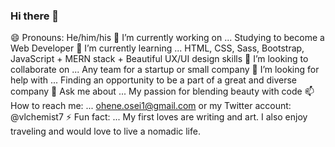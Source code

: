### Hi there 👋

😄 Pronouns: He/him/his
🔭 I’m currently working on ... Studying to become a Web Developer
🌱 I’m currently learning ... HTML, CSS, Sass, Bootstrap, JavaScript + MERN stack + Beautiful UX/UI design skills
👯 I’m looking to collaborate on ... Any team for a startup or small company
🤔 I’m looking for help with ... Finding an opportunity to be a part of a great and diverse company
💬 Ask me about ... My passion for blending beauty with code
📫 How to reach me: ... ohene.osei1@gmail.com or my Twitter account: @vlchemist7
⚡ Fun fact: ... My first loves are writing and art. I also enjoy traveling and would love to live a nomadic life.
